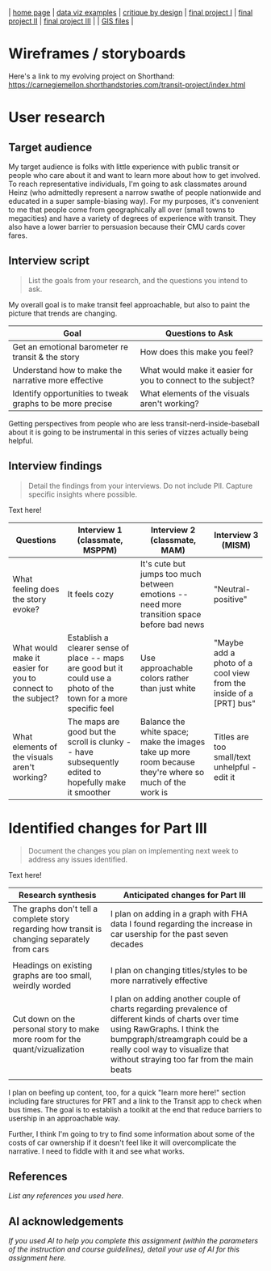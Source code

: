 | [home page](https://gabehafemann.github.io/dataviz/) | [data viz examples](dataviz-examples) | [critique by design](critique-by-design) | [final project I](final-project-part-one) | [final project II](final-project-part-two) | [final project III](final-project-part-three) | | [GIS files](GIS) |

# Wireframes / storyboards
Here's a link to my evolving project on Shorthand: 
https://carnegiemellon.shorthandstories.com/transit-project/index.html


# User research 

## Target audience

My target audience is folks with little experience with public transit or people who care about it and want to learn more about how to get involved.
To reach representative individuals, I'm going to ask classmates around Heinz (who admittedly represent a narrow swathe of people nationwide and educated in a super sample-biasing way). For my purposes, it's convenient to me that people come from geographically all over (small towns to megacities) and have a variety of degrees of experience with transit. They also have a lower barrier to persuasion because their CMU cards cover fares.


## Interview script
> List the goals from your research, and the questions you intend to ask. 

My overall goal is to make transit feel approachable, but also to paint the picture that trends are changing.

| Goal | Questions to Ask |
|------|------------------|
| Get an emotional barometer re transit & the story     |  How does this make you feel?   |
| Understand how to make the narrative more effective |  What would make it easier for you to connect to the subject? |
| Identify opportunities to tweak graphs to be more precise | What elements of the visuals aren't working? |

Getting perspectives from people who are less transit-nerd-inside-baseball about it is going to be instrumental in this series of vizzes actually being helpful.


## Interview findings
> Detail the findings from your interviews.  Do not include PII.  Capture specific insights where possible.

Text here!

| Questions               | Interview 1 (classmate, MSPPM) | Interview 2 (classmate, MAM) | Interview 3 (MISM) |
|-------------------------|--------------------------------|-------------|-------------|
| What feeling does the story evoke? | It feels cozy  | It's cute but jumps too much between emotions -- need more transition space before bad news  | "Neutral-positive" |
|  What would make it easier for you to connect to the subject?   |  Establish a clearer sense of place -- maps are good but it could use a photo of the town for a more specific feel | Use approachable colors rather than just white | "Maybe add a photo of a cool view from the inside of a [PRT] bus" |
|  What elements of the visuals aren't working? | The maps are good but the scroll is clunky -- have subsequently edited to hopefully make it smoother | Balance the white space; make the images take up more room because they're where so much of the work is | Titles are too small/text unhelpful - edit it |


# Identified changes for Part III
> Document the changes you plan on implementing next week to address any issues identified.  

Text here!

| Research synthesis                       | Anticipated changes for Part III                                                |
|------------------------------------------|---------------------------------------------------------------------------------|
|  The graphs don't tell a complete story regarding how transit is changing separately from cars | I plan on adding in a graph with FHA data I found regarding the increase in car usership for the past seven decades |
|   |                                                    |
| Headings on existing graphs are too small, weirdly worded               |   I plan on changing titles/styles to be more narratively effective     |
|  Cut down on the personal story to make more room for the quant/vizualization     |   I plan on adding another couple of charts regarding prevalence of different kinds of charts over time using RawGraphs. I think the bumpgraph/streamgraph could be a really cool way to visualize that without straying too far from the main beats    |
|             |                                                                                 |


I plan on beefing up content, too, for a quick "learn more here!" section including fare structures for PRT and a link to the Transit app to check when bus times. The goal is to establish a toolkit at the end that reduce barriers to usership in an approachable way.

Further, I think I'm going to try to find some information about some of the costs of car ownership if it doesn't feel like it will overcomplicate the narrative. I need to fiddle with it and see what works.


## References
_List any references you used here._

## AI acknowledgements
_If you used AI to help you complete this assignment (within the parameters of the instruction and course guidelines), detail your use of AI for this assignment here._

